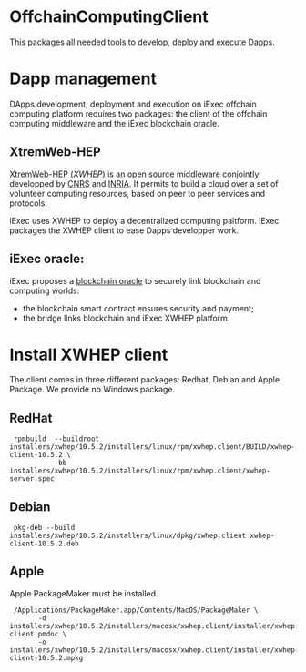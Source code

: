 OffchainComputingClient
=======================

This packages all needed tools to develop, deploy and execute Dapps.

Dapp management
===============

DApps development, deployment and execution on iExec offchain computing platform requires two packages: the client of the offchain computing middleware and the iExec blockchain oracle.

## XtremWeb-HEP

[XtremWeb-HEP (_XWHEP_)](https://github.com/lodygens/xtremweb-hep) is an open source middleware conjointly developped by [CNRS](http://www.cnrs.fr) and [INRIA](https://www.inria.fr).
It permits to build a cloud over a set of volunteer computing resources, based on peer to peer services and protocols.

iExec uses XWHEP to deploy a decentralized computing paltform. iExec packages the XWHEP client to ease Dapps developper work.

## iExec oracle:

iExec proposes a [blockchain oracle](https://blog.ledger.co/hardware-oracles-bridging-the-real-world-to-the-blockchain-ca97c2fc3e6c) to securely link blockchain and computing worlds:
   * the blockchain smart contract ensures security and payment;
   * the bridge links blockchain and iExec XWHEP platform.


Install XWHEP client
====================

The client comes in three different packages: Redhat, Debian and Apple Package.
We provide no Windows package.

RedHat
------
```
 rpmbuild  --buildroot installers/xwhep/10.5.2/installers/linux/rpm/xwhep.client/BUILD/xwhep-client-10.5.2 \
           -bb         installers/xwhep/10.5.2/installers/linux/rpm/xwhep.client/xwhep-server.spec
```

Debian
------
```
 pkg-deb --build installers/xwhep/10.5.2/installers/linux/dpkg/xwhep.client xwhep-client-10.5.2.deb
```

Apple
-----
Apple PackageMaker must be installed.

```
 /Applications/PackageMaker.app/Contents/MacOS/PackageMaker \
       -d installers/xwhep/10.5.2/installers/macosx/xwhep.client/installer/xwhep-client.pmdoc \
       -o installers/xwhep/10.5.2/installers/macosx/xwhep.client/installer/xwhep-client-10.5.2.mpkg

```

